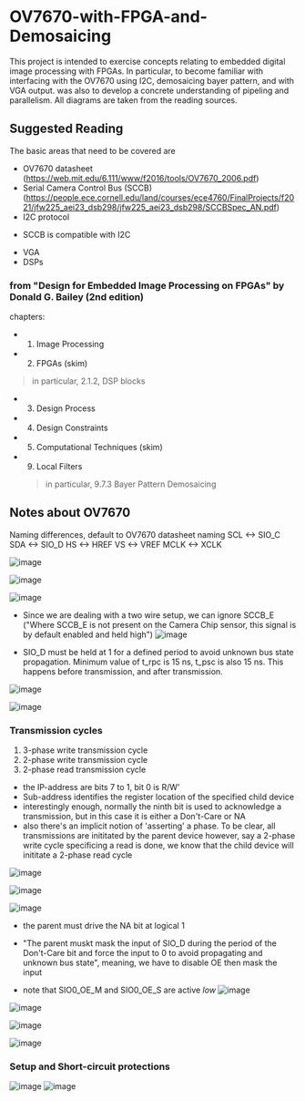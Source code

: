 # OV7670-with-FPGA-and-Demosaicing
This project is intended to exercise concepts relating to embedded digital image processing with FPGAs. 
In particular, to become familiar with interfacing with the OV7670 using I2C, demosaicing bayer pattern, and with VGA output.
was also to develop a concrete understanding of pipeling and parallelism. All diagrams are taken from the reading sources.

## Suggested Reading 
The basic areas that need to be covered are
- OV7670 datasheet (https://web.mit.edu/6.111/www/f2016/tools/OV7670_2006.pdf)
- Serial Camera Control Bus (SCCB) (https://people.ece.cornell.edu/land/courses/ece4760/FinalProjects/f2021/jfw225_aei23_dsb298/jfw225_aei23_dsb298/SCCBSpec_AN.pdf)
- I2C protocol
* SCCB is compatible with I2C
- VGA
- DSPs

### from "Design for Embedded Image Processing on FPGAs" by Donald G. Bailey (2nd edition)
chapters:
-  1. Image Processing
-  2. FPGAs (skim)
  > in particular, 2.1.2, DSP blocks
- 3. Design Process
- 4. Design Constraints
- 5. Computational Techniques (skim)
- 9. Local Filters
  > in particular, 9.7.3 Bayer Pattern Demosaicing

## Notes about OV7670
Naming differences, default to OV7670 datasheet naming 
SCL  <-> SIO_C
SDA  <-> SIO_D
HS   <-> HREF
VS   <-> VREF
MCLK <-> XCLK

![image](https://github.com/Marc103/OV7670-with-FPGA-and-Demosaicing/assets/78170299/4ac5698e-d715-47d3-96b5-2fc17806dd0b)

![image](https://github.com/Marc103/OV7670-with-FPGA-and-Demosaicing/assets/78170299/8b75e934-baf7-4f6b-873a-75348a83a904)

![image](https://github.com/Marc103/OV7670-with-FPGA-and-Demosaicing/assets/78170299/167f923c-efac-49e7-bbf0-8b207896f98c)

- Since we are dealing with a two wire setup, we can ignore SCCB_E ("Where SCCB_E is not present on the Camera Chip sensor, this signal is by default enabled and held high")
![image](https://github.com/Marc103/OV7670-with-FPGA-and-Demosaicing/assets/78170299/92f1db44-960b-4891-a891-02fa9ddd623f)

- SIO_D must be held at 1 for a defined period to avoid unknown bus state propagation. Minimum value of t_rpc is 15 ns, t_psc is
  also 15 ns. This happens before transmission, and after transmission.

![image](https://github.com/Marc103/OV7670-with-FPGA-and-Demosaicing/assets/78170299/69c84b7d-8a66-4966-9519-9c58f90043e5)

![image](https://github.com/Marc103/OV7670-with-FPGA-and-Demosaicing/assets/78170299/bdb92781-57f9-4069-b529-72a159547480)

### Transmission cycles
1. 3-phase write transmission cycle
2. 2-phase write transmission cycle
3. 2-phase read transmission cycle

- the IP-address are bits 7 to 1, bit 0 is R/W'
- Sub-address identifies the register location of the specified child device
- interestingly enough, normally the ninth bit is used to acknowledge a transmission, but in this case it is either a Don't-Care or NA
- also there's an implicit notion of 'asserting' a phase. To be clear, all transmissions are inititated by the parent device however, say
  a 2-phase write cycle specificing a read is done, we know that the child device will inititate a 2-phase read cycle

![image](https://github.com/Marc103/OV7670-with-FPGA-and-Demosaicing/assets/78170299/aa4025bb-9d12-4df8-bf60-7b6352f703d2)

![image](https://github.com/Marc103/OV7670-with-FPGA-and-Demosaicing/assets/78170299/a3e8dd56-68c8-42aa-8291-25d5cedb57bc)

![image](https://github.com/Marc103/OV7670-with-FPGA-and-Demosaicing/assets/78170299/0a97d801-4cb3-4431-8cc6-cbfdb723716a)
- the parent must drive the NA bit at logical 1

- "The parent muskt mask the input of SIO_D during the period of the Don't-Care bit and force the input to 0 to avoid propagating
  and unknown bus state", meaning, we have to disable OE then mask the input
- note that SIO0_OE_M and SIO0_OE_S are active *low*
  ![image](https://github.com/Marc103/OV7670-with-FPGA-and-Demosaicing/assets/78170299/ec0e3ff9-a2a1-42ad-8f53-7e25dedd5b50)

![image](https://github.com/Marc103/OV7670-with-FPGA-and-Demosaicing/assets/78170299/67552460-9081-4abf-94fc-7a3cf1059405)

![image](https://github.com/Marc103/OV7670-with-FPGA-and-Demosaicing/assets/78170299/98e5c77b-b7a2-4713-b8e1-e834068c9990)

![image](https://github.com/Marc103/OV7670-with-FPGA-and-Demosaicing/assets/78170299/d80e8d2d-3bc6-4307-8479-8623e7d33fd5)

### Setup and Short-circuit protections
![image](https://github.com/Marc103/OV7670-with-FPGA-and-Demosaicing/assets/78170299/ecb6e25e-f8c2-4d43-8c2d-a99ed023e0bb)
![image](https://github.com/Marc103/OV7670-with-FPGA-and-Demosaicing/assets/78170299/68b2e85f-1504-4c47-8db6-bf54b2de4afa)








  













